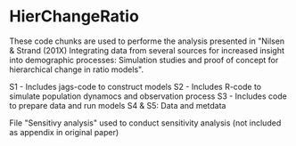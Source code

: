 # HierChangeRatio

These code chunks are used to performe the analysis presented in "Nilsen & Strand (201X) Integrating data from several sources for increased 
insight into demographic processes: Simulation studies and proof of concept for hierarchical change in ratio models". 

S1 - Includes jags-code to construct models
S2 - Includes R-code to simulate population dynamocs and observation process
S3 - Includes code to prepare data and run models
S4 & S5: Data and metdata

File "Sensitivy analysis" used to conduct sensitivity analysis (not included as appendix in original paper)